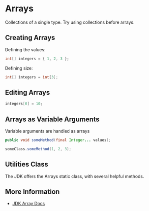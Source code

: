 # Arrays

Collections of a single type. Try using collections before arrays.

## Creating Arrays

Defining the values:

```java
int[] integers = { 1, 2, 3 };
```

Defining size:

```java
int[] integers = int[3];
```

## Editing Arrays

```java
integers[0] = 10;
```

## Arrays as Variable Arguments

Variable arguments are handled as arrays

```java
public void someMethod(final Integer... values);
```

```java
someClass.someMethod(1, 2, 3);
```

## Utilities Class

The JDK offers the Arrays static class, with several helpful methods.

## More Information

* [JDK Array Docs](https://docs.oracle.com/javase/tutorial/java/nutsandbolts/arrays.html)

